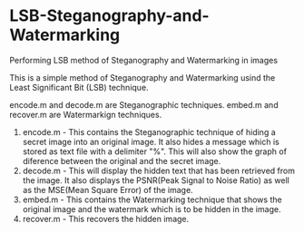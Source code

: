 # LSB-Steganography-and-Watermarking
Performing LSB method of Steganography and Watermarking in images



This is a simple method of Steganography and Watermarking usind the Least Significant Bit (LSB) technique.

encode.m and decode.m are Steganographic techniques.
embed.m and recover.m are Watermarkign techniques.

1. encode.m  - This contains the Steganographic technique of hiding a secret image into an original image. It also hides a message which is stored as text file with a delimiter "%". This will also show the graph of diference between the original and the secret image.
2. decode.m  - This will display the hidden text that has been retrieved from the image. It also displays the PSNR(Peak Signal to Noise Ratio) as well as the MSE(Mean Square Error) of the image.
3. embed.m   - This contains the Watermarking technique that shows the original image and the watermark which is to be hidden in the image.
4. recover.m - This recovers the hidden image.
